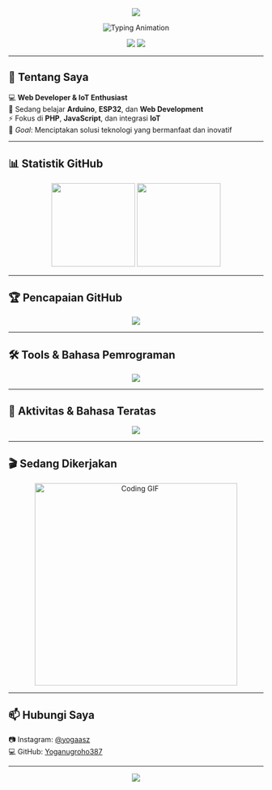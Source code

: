 <!-- Banner Animasi -->
<p align="center">
  <img src="https://capsule-render.vercel.app/api?type=waving&color=00FFB3&height=200&section=header&text=Yoga%20Nugroho&fontSize=40&fontColor=0d1117&animation=fadeIn&fontAlignY=35" />
</p>

<!-- Teks Berjalan -->
<p align="center">
  <img src="https://readme-typing-svg.demolab.com?font=Fira+Code&size=24&duration=3000&pause=1000&color=00FFB3&center=true&vCenter=true&width=500&lines=Halo%2C+Saya+Yoga+Nugroho;Web+Developer+%26+IoT+Enthusiast;Fokus+di+PHP%2C+JS%2C+ESP32;Keep+Coding+%26+Innovating!" alt="Typing Animation" />
</p>

<!-- Sosial Media -->
<p align="center">
  <a href="https://instagram.com/yogaasz"><img src="https://img.shields.io/badge/Instagram-%40yogaasz-E4405F?style=for-the-badge&logo=instagram&logoColor=white"></a>
  <a href="https://github.com/Yoganugroho387"><img src="https://img.shields.io/badge/GitHub-Yoganugroho387-181717?style=for-the-badge&logo=github"></a>
</p>

---

## 🚀 Tentang Saya
💻 **Web Developer & IoT Enthusiast**  
🌱 Sedang belajar **Arduino**, **ESP32**, dan **Web Development**  
⚡ Fokus di **PHP**, **JavaScript**, dan integrasi **IoT**  
🎯 *Goal*: Menciptakan solusi teknologi yang bermanfaat dan inovatif

---

## 📊 Statistik GitHub
<p align="center">
  <img src="https://github-readme-stats.vercel.app/api?username=Yoganugroho387&show_icons=true&theme=tokyonight&hide_border=true&bg_color=0d1117&title_color=00FFB3&icon_color=00FFB3" height="165">
  <img src="https://github-readme-streak-stats.herokuapp.com?user=Yoganugroho387&theme=tokyonight&hide_border=true&background=0d1117&ring=00FFB3&fire=00FFB3&currStreakLabel=00FFB3" height="165">
</p>

---

## 🏆 Pencapaian GitHub
<p align="center">
  <img src="https://github-profile-trophy.vercel.app/?username=Yoganugroho387&theme=darkhub&no-frame=true&row=1&column=6&margin-w=10" />
</p>

---

## 🛠️ Tools & Bahasa Pemrograman
<p align="center">
  <img src="https://skillicons.dev/icons?i=php,js,html,css,tailwind,arduino,git,github,vscode,mysql,figma,linux" />
</p>

---

## 🎯 Aktivitas & Bahasa Teratas
<p align="center">
  <img src="https://github-readme-stats.vercel.app/api/top-langs/?username=Yoganugroho387&layout=compact&theme=tokyonight&hide_border=true&bg_color=0d1117&title_color=00FFB3" />
</p>

---

## 🎬 Sedang Dikerjakan
<p align="center">
  <img src="https://media.giphy.com/media/qgQUggAC3Pfv687qPC/giphy.gif" width="400" alt="Coding GIF" />
</p>

---

## 📫 Hubungi Saya
📷 Instagram: [@yogaasz](https://instagram.com/yogaasz)  
💻 GitHub: [Yoganugroho387](https://github.com/Yoganugroho387)  

---

<!-- Footer Animasi -->
<p align="center">
  <img src="https://capsule-render.vercel.app/api?type=waving&color=00FFB3&height=120&section=footer" />
</p>
